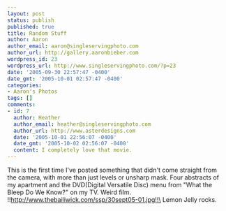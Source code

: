```yaml
---
layout: post
status: publish
published: true
title: Random Stuff
author: Aaron
author_email: aaron@singleservingphoto.com
author_url: http://gallery.aaronbieber.com
wordpress_id: 23
wordpress_url: http://www.singleservingphoto.com/?p=23
date: '2005-09-30 22:57:47 -0400'
date_gmt: '2005-10-01 02:57:47 -0400'
categories:
- Aaron's Photos
tags: []
comments:
- id: 7
  author: Heather
  author_email: heather@singleservingphoto.com
  author_url: http://www.asterdesigns.com
  date: '2005-10-01 22:56:07 -0400'
  date_gmt: '2005-10-02 02:56:07 -0400'
  content: I completely love that movie.
---
```

This is the first time I've posted something that didn't come straight
from the camera, with more than just levels or unsharp mask. Four
abstracts of my apartment and the DVD(Digital Versatile Disc) menu from
"What the Bleep Do We Know?" on my TV. Weird film.\
 !!http://www.thebailiwick.com/ssp/30sept05-01.jpg!!\
 Lemon Jelly rocks.
